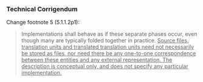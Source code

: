 ### Technical Corrigendum

Change footnote 5 (5.1.1.2p1):

> Implementations shall behave as if these separate phases occur, even though many
> are typically folded together in practice. <u>Source files, translation units
> and translated translation units need not necessarily be stored as files, nor
> need there be any one-to-one correspondence between these entities and any
> external representation. The description is conceptual only, and does not
> specify any particular implementation.</u>
